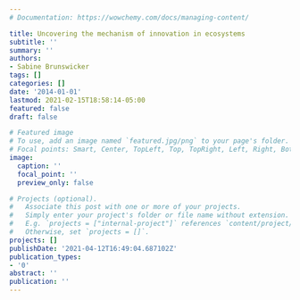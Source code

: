 ```yaml
---
# Documentation: https://wowchemy.com/docs/managing-content/

title: Uncovering the mechanism of innovation in ecosystems
subtitle: ''
summary: ''
authors:
- Sabine Brunswicker
tags: []
categories: []
date: '2014-01-01'
lastmod: 2021-02-15T18:58:14-05:00
featured: false
draft: false

# Featured image
# To use, add an image named `featured.jpg/png` to your page's folder.
# Focal points: Smart, Center, TopLeft, Top, TopRight, Left, Right, BottomLeft, Bottom, BottomRight.
image:
  caption: ''
  focal_point: ''
  preview_only: false

# Projects (optional).
#   Associate this post with one or more of your projects.
#   Simply enter your project's folder or file name without extension.
#   E.g. `projects = ["internal-project"]` references `content/project/deep-learning/index.md`.
#   Otherwise, set `projects = []`.
projects: []
publishDate: '2021-04-12T16:49:04.687102Z'
publication_types:
- '0'
abstract: ''
publication: ''
---
```

